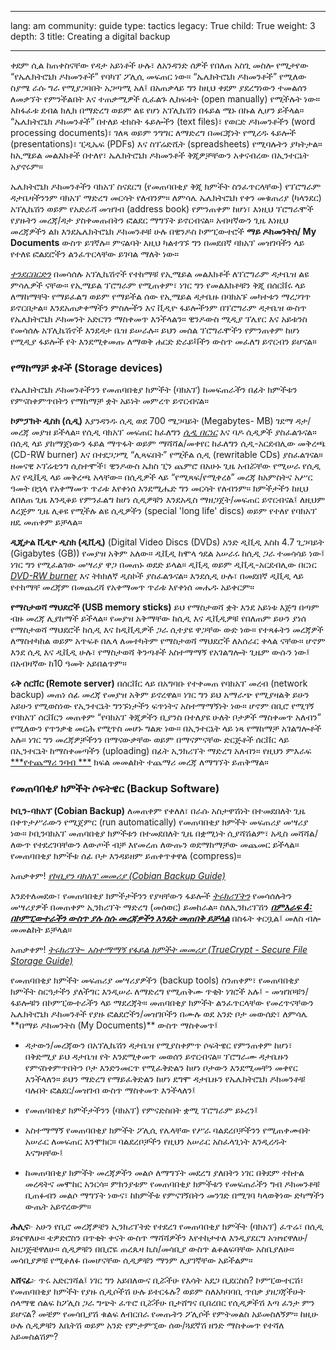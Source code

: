 

---

lang: am
community: guide
type: tactics
legacy: True
child: True
weight: 3
depth: 3
title: Creating a digital backup

---

ቀደም ሲል ከጠቀስናቸው የዳታ አይነቶች ሁሉ፣ ለአንዳንድ ሰዎች የበለጠ አስጊ መስሎ የሚታየው “የኤሌክትሮኒክ ዶክመንቶች” የባካፕ ፖሊሲ መፍጠር ነው። “ኤሌክትሮኒክ ዶክመንቶች” የሚለው ስያሜ ራሱ ግራ የሚያጋባበት አጋጣሚ አለ፤ በአጠቃላይ ግን ከዚህ ቀደም ያደረግነውን ተመልሰን ለመቃኘት የምንችልበት እና ተጠቃሚዎች ሲፈልጉ ሊከፍቱት (open manually) የሚችሉት ነው። አከፋፈቱ ደብል ክሊክ በማድረግ ወይም ልዩ የሆነ አፕሊኬሽን በፋይል ሜኑ በኩል ሊሆን ይችላል። “ኤሌክትሮኒክ ዶክመንቶች” በተለይ ቴክስት ፋይሎችን (text files)፣ የወርድ ዶክመንቶችን (word processing documents)፣ ገለጻ ወይም ንግግር ለማድረግ በመርጃነት የሚረዱ ፋይሎች (presentations)፣ ፒዲኤፍ (PDFs) እና ስፕሬድሺት (spreadsheets) የሚባሉትን ያካትታል። ከኢሜይል መልእክቶች በተለየ፣ ኤሌክትሮኒክ ዶክመንቶች ቅጂዎቻቸውን አቀናብረው በኢንተርኔት አያኖሩም።


ኤሌክትሮኒክ ዶክመንቶችን ባክአፕ ስናደርግ (የመጠባበቂያ ቅጂ ክምችት ስንፈጥርላቸው) የፕሮግራም ዳታቤዛችንንም ባክአፕ ማድረግ መርሳት የለብንም። ለምሳሌ ኤሌክትሮኒክ የቀን መቁጠሪያ (ካላንደር) አፕሊኬሽን ወይም የአድራሻ መዝገብ (address book) የምንጠቀም ከሆነ፣ እነዚህ ፕሮግራሞች የያዙትን መረጃ/ዳታ ያስቀመጡበትን ፎልደር ማግኘት ይኖርብናል። አብዛኛውን ጊዜ እነዚህ መረጃዎችን ልክ እንደኤሌክትሮኒክ ዶክመንቶቹ ሁሉ በዊንዶስ ኮምፒውተሮች **ማይ ዶክመንትስ/ My Documents** ውስጥ ይገኛሉ። ምናልባት እዚህ ካልተገኙ ግን በመደበኛ ባክአፕ መዝገባችን ላይ የተለዩ ፎልደሮችን ልንፈጥርላቸው ይገባል ማለት ነው።        


[*ተንደርበርድን*](/am/glossary#Thunderbird) በመሳሰሉ አፕሊኬሽኖች የተከማቹ የኢሜይል መልእክቶች ለፕሮግራም ዳታቤዝ ልዩ ምሳሌዎች ናቸው። የኢሜይል ፕሮግራም የሚጠቀም፣ ነገር ግን የመልእክቶቹን ቅጂ በሰርቨሩ ላይ ለማከማቸት የማይፈልግ ወይም የማይችል ሰው የኢሜይል ዳታቤዙ በባክአፑ መካተቱን ማረጋገጥ ይኖርበታል። እንደአጠቃቀማችን ምስሎችን እና ቪዲዮ ፋይሎችንም በፕሮግራም ዳታቤዝ ውስጥ የኤሌክትሮኒክ ዶክመንት አድርገን ማስቀመጥ እንችላልን። ዊንዶውስ ሚዲያ ፕሌየር እና አይቱንስ የመሳሰሉ አፕሊኬሽኖች እንደዳታ ቤዝ ይሠራሉ። ይህን መሰል ፕሮግራሞችን የምንጠቀም ከሆነ የሚዲያ ፋይሎች የት እንደሚቀመጡ ለማወቅ ሐርድ ድራይቫችን ውስጥ መፈለግ ይኖርብን ይሆናል። 


### የማከማቻ ቋቶች (Storage devices) ###

የኤሌክትሮኒክ ዶክመንቶችንን የመጠባበቂያ ክምችት (ባክአፕ) ከመፍጠራችን በፊት ክምችቱን የምናስቀምጥበትን የማከማቻ ቋት አይነት መምረጥ ይኖርብናል። 


**ኮምፓክት ዲስክ (ሲዲ)**  እያንዳንዱ ሲዲ ወደ 700 ሜጋባይት (Megabytes- MB) ገደማ ዳታ/መረጃ መያዝ ይችላል። የሲዲ ባክአፕ መፍጠር ከፈለግን [*ሲዲ በርነር*](/am/glossary#CD_burner) እና ባዶ ሲዲዎች ያስፈልጉናል። በሲዲ ላይ ያከማጀነውን ፋይል ማጥፋት ወይም ማሻሻል/መቀየር ከፈለግን ሲዲ-አርደብሊው መቅረጫ (CD-RW burner) እና በተደጋጋሚ “ሊጻፍበት” የሚችል ሲዲ (rewritable CDs) ያስፈልገናል። ዘመናዊ ኦፕሬቲንግ ሲስተሞች፣ ዊንዶውስ ኤክስ ፒን ጨምሮ በአሁኑ ጊዜ አብሯቸው የሚሠራ የሲዲ እና የዲቪዲ ላይ መቅረጫ አላቸው። በሲዲዎች ላይ “የሚጻፍ/የሚቀረፅ” መረጃ ከአምስትና አሥር ዓመት በኋላ የአቀማመጥ ጥራቱ እየቀነሰ እንደሚሔድ ግን መርሳት የለብንም። ክምችታችን ከዚህ ለበለጠ ጊዜ እንዲቆይ የምንፈልግ ከሆነ ሲዲዎቹን እንደአዲስ ማዘጋጀት/መፍጠር ይኖርብናል፤ ለዚህም ለረጅም ጊዜ ሊቆዩ የሚችሉ ልዩ ሲዲዎችን (special 'long life' discs) ወይም የተለየ የባክአፕ ዘዴ መጠቀም ይቻላል።
 

**ዲጂታል ቪዲዮ ዲስክ (ዲቪዲ)** (Digital Video Discs (DVDs) አንድ ዲቪዲ እስከ 4.7 ጊጋባይት (Gigabytes (GB)) የመያዝ አቅም አለው። ዲቪዲ ከሞላ ጎደል አሠራሩ ከሲዲ ጋራ ተመሳሳይ ነው፤ ነገር ግን የሚፈልገው መሣሪያ ዋጋ በመጠኑ ወደድ ይላል። ዲቪዲ ወይም ዲቪዲ-አርደብሊው በርነር [*DVD-RW burner*](/am/glossary#CD_burner) እና ትክክለኛ ዲስኮች ያስፈልጉናል። እንደሲዲ ሁሉ፣ በመደበኛ ዲቪዲ ላይ የተከማቸ መረጃም በመጨረሻ የአቀማመጥ ጥራቱ እየቀነሰ መሔዱ አይቀርም።


**የማስታወሻ ማህደሮች (USB memory sticks)** ይህ የማስታወሻ ቋት እንደ አይነቱ እጅግ በጣም ብዙ መረጃ ሊያከማች ይችላል። የመያዝ አቅማቸው ከሲዲ እና ዲቪዲዎቹ የበለጠም ይሁን ያነሰ የማስታወሻ ማህደሮች ከሲዲ እና ከዲቪዲዎች ጋራ ሲተያዩ ዋጋቸው ውድ ነው። የተጻፉትን መረጃዎች ለማስተካከል ወይም አጥፍቶ በሌላ ለመተካትም የማስታወሻ ማህደሮች ለአሰራር ቀላል ናቸው። ሆኖም እንደ ሲዲ እና ዲቪዲ ሁሉ፣ የማስታወሻ ቅንጣቶች አስተማማኝ የአገልግሎት ጊዜም ውሱን ነው፤ በአብዛኛው ከ10 ዓመት አይበልጥም። 

**ሩቅ ሰርቨር (Remote server)**  በሰርቨር ላይ በአግባቡ የተቀመጠ የባክአፕ መረብ (network backup) መጠነ ሰፊ መረጃ የመያዝ አቅም ይኖረዋል። ነገር ግን ይህ አማራጭ የሚያዛልቅ ይሁን አይሁን የሚወስነው የኢንተርኔት ግንኙነታችን ፍጥነትና አስተማማኝነት ነው። ሆኖም በቢሮ የሚገኝ የባክአፕ ሰርቨርን መጠቀም “የባክአፕ ቅጂዎችን ቢያንስ በተለያዩ ሁለት ቦታዎች ማስቀመጥ አለብን” የሚለውን የጥንቃቄ መርሕ የሚጥስ መሆኑ ግልጽ ነው። በኢንተርኔት ላይ ነጻ የማከማቻ አገልግሎቶች አሉ። ነገር ግን መረጃዎቻችንን በማናውቃቸው ወይም በማናምናቸው ድርጅቶች ሰርቨር ላይ በኢንተርኔት ከማስቀመጣችን (uploading) በፊት ኢንክሪፕት ማድረግ አለብን። የዚህን ምእራፍ  [***የተጨማሪ ንባብ ***](/am/chapter-5-5)  ክፍል መመልከት ተጨማሪ መረጃ ለማግኘት ይጠቅማል።



### የመጠባበቂያ ክምችት ሶፍትዌር (Backup Software) ###


**ኮቢን-ባክአፕ (Cobian Backup)** ለመጠቀም የቀለለ፣ በራሱ አስታዋሽነት  በተመደበለት ጊዜ በቀጥታሥራውን የሚጀምር (run automatically) የመጠባበቂያ ክምችት መፍጠሪያ መሣሪያ ነው። ኮቢንባክአፕ መጠባበቂያ ክምችቱን በተመደበለት ጊዜ በቋሚነት ሲያሻሽልም፣ አዲስ መሻሻል/ለውጥ የተደረገባቸውን ለውጦች ብቻ እየመረጠ ለውጡን ወደማከማቻው መጨመር ይችላል። የመጠባበቂያ ክምችቱ ሰፊ ቦታ እንዳይዘም ይጠቀጥቀዋል (compress)። 


<div class="getstarted" markdown="1">

አጠቃቀም!  [*የኮቢያን ባክአፕ መመሪያ (Cobian Backup Guide)*](/en/cobian_main)

</div>



እንደተለመደው፣ የመጠባበቂያ ክምችታችንን የያዛቸውን ፋይሎች [*ትሩክሪፕትን*](/am/glossary#TrueCrypt) የመሳሰሉትን መሣሪያዎች በመጠቀም ኢንክሪፕት ማድረግ (መሰወር) ይመከራል። ስለኢንክሪፕሽን [***በምእራፍ 4: በኮምፒውተራችን ውስጥ ያሉ ስሱ መረጃዎችን እንዴት መጠበቅ ይቻላል***](/am/chapter-4) በስፋት ቀርቧል፤ መለስ ብሎ መመልከት ይቻላል።  



<div class="getstarted" markdown="1">

አጠቃቀም! [*ትሩክሪፕት- አስተማማኝ የፋይል ክምችት መመሪያ  (TrueCrypt - Secure File Storage Guide)*](/en/truecrypt_main)

</div>


<p>
የመጠባበቂያ ክምችት መፍጠሪያ መሣሪያዎችን (backup tools) ስንጠቀም፣ የመጠባበቂያ ክምችት ስርዓታችን ያለችግር እንዲሠራ ለማድረግ የሚጠቅሙ ጥቂት ነገሮች አሉ፤
 - መዝገቦቹን/ፋይሎቹን በኮምፒውተራችን ላይ ማደረጃት። መጠባበቂያ ክምችት ልንፈጥርላቸው የመረጥናቸውን ኤሌክትሮኒክ ዶክመንቶች የያዙ ፎልደሮችን/መዝገቦችን በሙሉ ወደ አንድ ቦታ መውሰድ፣ ለምሳሌ **በማይ ዶክመንትስ (My Documents)** ውስጥ ማስቀመጥ፤

 - ዳታውን/መረጃውን በአፕሊኬሽን ዳታቤዝ የሚያስቀምጥ ሶፍትዌር የምንጠቀም ከሆነ፣ በቅድሚያ ይህ ዳታቤዝ የት እንደሚቀመጥ መወሰን ይኖርብናል። ፕሮግራሙ ዳታቤዙን የምናስቀምጥበትን ቦታ እንድንመርጥ የሚፈቅድልን ከሆነ ቦታውን እንደሚመቸን መቀየር እንችላለን። ይህን ማድረግ የማይፈቅድልን ከሆነ ደግሞ ዳታቤዙን የኤሌክትሮኒክ ዶክመንቶቹ ባሉበት ፎልደር/መዝገብ ውስጥ ማስቀመጥ እንችላለን፤

 - የመጠባበቂያ ክምችታችንን (ባክአፕ) የምናድስበት ቋሚ ፕሮግራም ይኑረን፤

 - አስተማማኝ የመጠባበቂያ ክምችት ፖሊሲ የሌላቸው የሥራ ባልደረቦቻችንን የሚጠቀሙበት አሠራር ለመፍጠር እንሞክር። ባልደረቦቻችን የዚህን አሠራር አስፈላጊነት እንዲረዱት እናግዛቸው፤

 - ከመጠባበቂያ ክምችት መረጃዎችን መልሶ ለማግኘት መደረግ ያለበትን ነገር በቅደም ተከተል መረዳትና መሞከር አንርሳ። ምክንያቱም የመጠባበቂያ ክምችቱን የመፍጠራችን ግብ ዶክመንቶቹ ቢጠፉብን መልሶ ማግኘት ነውና፣ ከክምችቱ የምናገኝበትን መንገድ በሚገባ ካላወቅነው ድካማችን ውጤት አይኖረውም። 



<div class="background" markdown="1">

**ሕሊና**፦ አሁን የቢሮ መረጃዎቼን ኢንክሪፕትድ የተደረገ የመጠባበቂያ ክምችት (ባክአፕ) ፈጥሬ፣ በሲዲ ይዤዋለሁ። ቴዎድሮስን በጥቂት ቀናት ውስጥ ማሻሻዎችን እየተከታተለ እንዲያደርግ አዝዤዋለሁ/አዘጋጅቼዋለሁ። ሲዲዎቹን በቢሮዬ ጠረጴዛ ኪስ/መሳቢያ ውስጥ ልቆልፍባቸው አስቤያለሁ። መሳቢያዎቹ የሚቆለፉ በመሆናቸው ሲዲዎቹን ማንም ሊያገኛቸው አይችልም።

**አሸናፊ**፦ ጥሩ አድርገሻል፤ ነገር ግን አይበለውና ቢሯችሁ የእሳት አደጋ ቢደርስስ? ኮምፒውተርሽ፣ የመጠባበቂያ ክምችት የያዙ ሲዲሶችሽ ሁሉ ይተርፋሉ? ወይም ስለአካባባቢ ጥበቃ ያዘጋጃችሁት ሰላማዊ ሰልፍ ከፖሊስ ጋራ ግጭት ፈጥሮ ቢሯችሁ ቢታሸግና ቢበረበር የሲዲዎችሽ እጣ ፈንታ ምን ይሆናል? መቼም የመሳቢያሽ ቁልፍ ለብርበራ የመጡትን ፖሊሶች የምትመልስ አይመስለኝም። ከዚሁ ሁሉ ሲዲዎቹን እቤትሽ ወይም አንድ የምታምኚው ሰው/ጓደኛሽ ዘንድ ማስቀመጥ የተሻለ አይመስልሽም?

</div>


